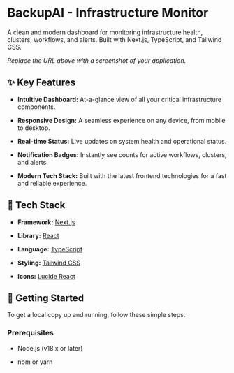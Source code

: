 # BackupAI - Infrastructure Monitor

A clean and modern dashboard for monitoring infrastructure health, clusters, workflows, and alerts. Built with Next.js, TypeScript, and Tailwind CSS.

*Replace the URL above with a screenshot of your application.*

## ✨ Key Features

* **Intuitive Dashboard:** At-a-glance view of all your critical infrastructure components.

* **Responsive Design:** A seamless experience on any device, from mobile to desktop.

* **Real-time Status:** Live updates on system health and operational status.

* **Notification Badges:** Instantly see counts for active workflows, clusters, and alerts.

* **Modern Tech Stack:** Built with the latest frontend technologies for a fast and reliable experience.

## 🚀 Tech Stack

* **Framework:** [Next.js](https://nextjs.org/)

* **Library:** [React](https://react.dev/)

* **Language:** [TypeScript](https://www.typescriptlang.org/)

* **Styling:** [Tailwind CSS](https://tailwindcss.com/)

* **Icons:** [Lucide React](https://lucide.dev/guide/packages/lucide-react)

## 🏁 Getting Started

To get a local copy up and running, follow these simple steps.

### Prerequisites

* Node.js (v18.x or later)

* npm or yarn